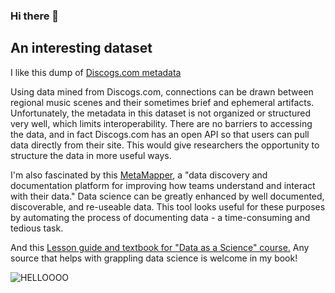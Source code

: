 ### Hi there 👋

## An interesting dataset

I like this dump of [Discogs.com metadata](https://archive.org/details/discogs-dumps)

Using data mined from Discogs.com, connections can be drawn between regional music scenes and their sometimes brief and ephemeral artifacts. 
Unfortunately, the metadata in this dataset is not organized or structured very well, which limits interoperability.
There are no barriers to accessing the data, and in fact Discogs.com has an open API so that users can pull data directly from their site. This would give researchers the opportunity to structure the data in more useful ways.


I'm also fascinated by this [MetaMapper](https://github.com/getmetamapper/metamapper), a "data discovery and documentation platform for improving how teams understand and interact with their data."
Data science can be greatly enhanced by well documented, discoverable, and re-useable data. This tool looks useful for these purposes by automating the process of documenting data - a time-consuming and tedious task.

And this [Lesson guide and textbook for "Data as a Science" course.](https://github.com/whythawk/data-as-a-science)
Any source that helps with grappling data science is welcome in my book!
<!--
**Appleton-Andrew/Appleton-Andrew** is a ✨ _special_ ✨ repository because its `README.md` (this file) appears on your GitHub profile.

Here are some ideas to get you started:

- 🔭 I’m currently working on ...
- 🌱 I’m currently learning ...
- 👯 I’m looking to collaborate on ...
- 🤔 I’m looking for help with ...
- 💬 Ask me about ...
- 📫 How to reach me: ...
- 😄 Pronouns: ...
- ⚡ Fun fact: ...
-->

<picture>
 <img alt="HELLOOOO" src="https://tf-cmsv2-smithsonianmag-media.s3.amazonaws.com/filer/evolution-faces-631.jpg">
</picture>
